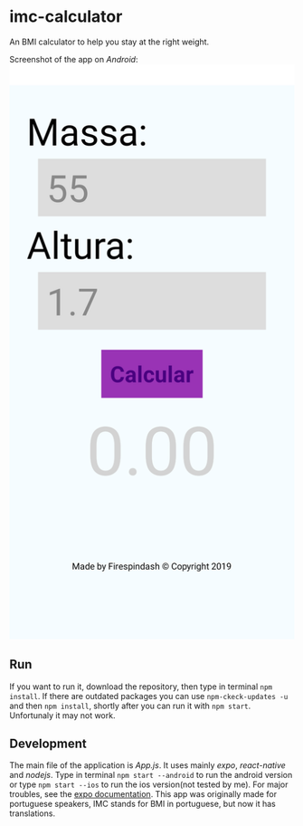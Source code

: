 # imc-calculator
An BMI calculator to help you stay at the right weight. 

Screenshot of the app on *Android*:
![app-screenshot](screenshot.png)

## Run
If you want to run it, download the repository, then type in terminal `npm install`. If there are outdated packages you can use `npm-ckeck-updates -u` and then `npm install`, shortly after you can run it with `npm start`. Unfortunaly it may not work.

## Development
The main file of the application is *App.js*. It uses mainly *expo*, *react-native* and  *nodejs*. Type in terminal `npm start --android` to run the android version or type `npm start --ios` to run the ios version(not tested by me). For major troubles, see the [expo documentation](https://docs.expo.io/). This app was originally made for portuguese speakers, IMC stands for BMI in portuguese, but now it has translations.
